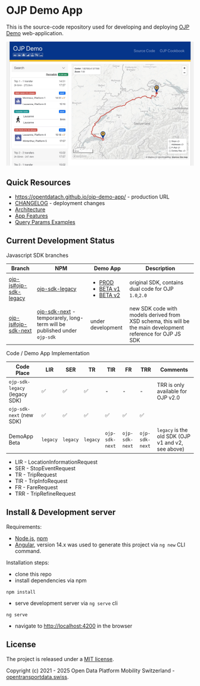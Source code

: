 # OJP Demo App

This is the source-code repository used for developing and deploying [OJP Demo](https://opentdatach.github.io/ojp-demo-app/) web-application.

![OJP_Demo](./docs/img/OJP_Demo.jpg)

## Quick Resources

- https://opentdatach.github.io/ojp-demo-app/ - production URL
- [CHANGELOG](./CHANGELOG.md) - deployment changes
- [Architecture](./docs/architecture.md)
- [App Features](./docs/features.md)
- [Query Params Examples](./docs/URLs.md)

## Current Development Status

Javascript SDK branches

| Branch | NPM | Demo App | Description |
|-|-|-|-|
| [ojp-js#ojp-sdk-legacy](https://github.com/openTdataCH/ojp-js/tree/feature/ojp-sdk-legacy) | [ojp-sdk-legacy](https://www.npmjs.com/package/ojp-sdk-legacy) | <ul><li>[PROD](https://opentdatach.github.io/ojp-demo-app/search)</li><li>[BETA v1](https://tools.odpch.ch/beta-ojp-demo/search)</li><li>[BETA v2](https://tools.odpch.ch/ojp-demo-v2/search)</li></ul> | original SDK, contains dual code for OJP `1.0`,`2.0` |
| [ojp-js#ojp-sdk-next](https://github.com/openTdataCH/ojp-js/tree/feature/ojp-sdk-next) | [ojp-sdk-next](https://www.npmjs.com/package/ojp-sdk-next) - temporarely, long-term will be published under `ojp-sdk` | under development | new SDK code with models derived from XSD schema, this will be the main development reference for OJP JS SDK |

Code / Demo App Implementation

| Code Place | LIR | SER | TR | TIR | FR | TRR | Comments |
| - | - | - | - | - | - | - | - |
| `ojp-sdk-legacy` (legacy SDK) | :white_check_mark: | :white_check_mark: | :white_check_mark: | - | - | - | TRR is only available for OJP v2.0 |
| `ojp-sdk-next` (new SDK) | :white_check_mark: | :white_check_mark: | :white_check_mark: | :white_check_mark: | :white_check_mark: | :white_check_mark: |  |
| DemoApp Beta | `legacy` | `legacy` | `legacy` | `ojp-sdk-next` | `ojp-sdk-next` | `ojp-sdk-next` | `legacy` is the old SDK (OJP v1 and v2, see above) |

- LIR - LocationInformationRequest
- SER - StopEventRequest
- TR - TripRequest
- TIR - TripInfoRequest
- FR - FareRequest
- TRR - TripRefineRequest

## Install & Development server

Requirements:
- [Node.js](https://nodejs.org/en/), [npm](https://www.npmjs.com/)
- [Angular](https://angular.io/guide/setup-local#install-the-angular-cli), version 14.x was used to generate this project via `ng new` CLI command.

Installation steps:
- clone this repo
- install dependencies via npm
```
npm install
```
- serve development server via `ng serve` cli
```
ng serve
```
- navigate to [http://localhost:4200](http://localhost:4200/) in the browser

## License

The project is released under a [MIT license](./LICENSE.txt).

Copyright (c) 2021 - 2025 Open Data Platform Mobility Switzerland - [opentransportdata.swiss](https://opentransportdata.swiss/en/).